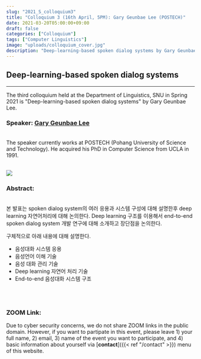 ```yaml
---
slug: "2021_S_colloquium3"
title: "Colloquium 3 (16th April, 5PM): Gary Geunbae Lee (POSTECH)"
date: 2021-03-20T05:00:00+09:00
draft: false
categories: ["Colloquium"]
tags: ["Computer Linguistics"]
image: "uploads/colloquium_cover.jpg"
description: "Deep-learning-based spoken dialog systems by Gary Geunbae Lee"
---
```


## Deep-learning-based spoken dialog systems

---

The third colloquium held at the Department of Linguistics, SNU in Spring 2021 is "Deep-learning-based spoken dialog systems" by Gary Geunbae Lee.

### Speaker: <a class=intro-link href="http://nlp.postech.ac.kr/~gblee/">Gary Geunbae Lee</a>

<br/>
The speaker currently works at POSTECH (Pohang University of Science and Technology). He acquired his PhD in Computer Science from UCLA in 1991.
<br/><br/>

![ ](/profiles/Geunbae_Lee_image.jpg#floatleft)

### Abstract:

<br/>
본 발표는 spoken dialog system의 여러 응용과 시스템 구성에 대해 설명한후 deep learning 자연어처리에 대해 논의한다.
Deep learning 구조를 이용해서 end-to-end spoken dialog system 개발 연구에 대해 소개하고 장단점을 논의한다.

구체적으로 아래 내용에 대해 설명한다.
- 음성대화 시스템 응용
- 음성언어 이해 기술
- 음성 대화 관리 기술 
- Deep learning 자연어 처리 기술 
- End-to-end 음성대화 시스템 구조

<br/><br/>

### ZOOM Link:

Due to cyber security concerns, we do not share ZOOM links in the public domain. However, if you want to partipate in this event, please leave 1) your full name, 2) email, 3) name of the event you want to participate, and 4) basic information about yourself via [**contact**]({{< ref "/contact" >}}) menu of this website.
